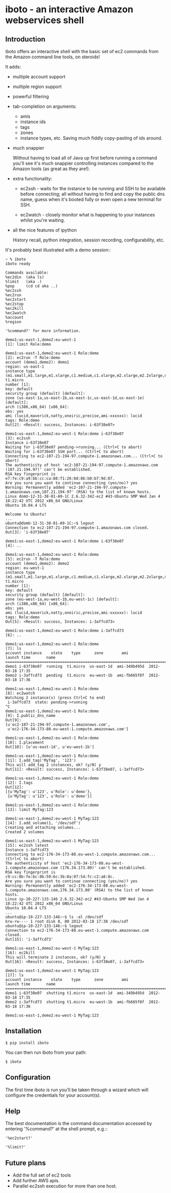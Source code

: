 iboto - an interactive Amazon webservices shell
===============================================

Introduction
------------
iboto offers an interactive shell with the basic set of ec2 commands from the Amazon
command line tools, on steroids!

It adds:

- multiple account support

- multiple region support

- powerful filtering

- tab-completion on arguments:
  + amis
  + instance ids
  + tags
  + zones
  + instance types, etc.
  Saving much fiddly copy-pasting of ids around.
 
- much snappier

  Without having to load all of Java up first before running a command you'll see it's
  much snappier controlling instances compared to the Amazon tools (as great as they are!).
  
- extra functionality:

  + ec2ssh - waits for the instance to be running and SSH to be
    available before connecting; all without having to find and copy
    the public dns name, guess when it's booted fully or even open a
    new terminal for SSH.

  + ec2watch - closely monitor what is happening to your instances whilst you're waiting.
  
- all the nice features of ipython

  History recall, python integration, session recording, configurability, etc.

It's probably best illustrated with a demo session::

    ~ % iboto
    iboto ready
    
    Commands available:
    %ec2din  (aka ls)
    %limit   (aka .)
    %pop     (cd cd aka ..)
    %ec2ssh
    %ec2run
    %ec2start
    %ec2stop
    %ec2kill
    %ec2watch
    %account
    %region
    
    '%command?' for more information.
    
    demo1:us-east-1,demo2:eu-west-1
    [1]: limit Role:demo
    
    demo1:us-east-1,demo2:eu-west-1 Role:demo
    [2]: ec2run -T Role:demo
    account (demo1,demo2): demo1
    region: us-east-1
    instance type (m1.small,m1.large,m1.xlarge,c1.medium,c1.xlarge,m2.xlarge,m2.2xlarge,m2.4xlarge,cc1.4xlarge,t1.micro): t1.micro
    number [1]: 
    key: default
    security group (default) [default]: 
    zone (us-east-1a,us-east-1b,us-east-1c,us-east-1d,us-east-1e) [default]: 
    arch (i386,x86_64) [x86_64]: 
    ebs: yes
    ami (lucid,maverick,natty,oneiric,precise,ami-xxxxxx): lucid
    tags: Role:demo
    Out[2]: <Result: success, Instances: i-63f38e07>
    
    demo1:us-east-1,demo2:eu-west-1 Role:demo i-63f38e07
    [3]: ec2ssh
    Instance i-63f38e07
    Waiting for i-63f38e07 pending->running... (Ctrl+C to abort)
    Waiting for i-63f38e07 SSH port... (Ctrl+C to abort)
    Connecting to ec2-107-21-194-97.compute-1.amazonaws.com... (Ctrl+C to abort)
    The authenticity of host 'ec2-107-21-194-97.compute-1.amazonaws.com (107.21.194.97)' can't be established.
    RSA key fingerprint is e7:fe:c9:a9:bb:cc:ca:88:f1:26:0d:86:b0:b7:9d:87.
    Are you sure you want to continue connecting (yes/no)? yes
    Warning: Permanently added 'ec2-107-21-194-97.compute-1.amazonaws.com,107.21.194.97' (RSA) to the list of known hosts.
    Linux domU-12-31-38-01-A9-1C 2.6.32-342-ec2 #43-Ubuntu SMP Wed Jan 4 18:22:42 UTC 2012 x86_64 GNU/Linux
    Ubuntu 10.04.4 LTS
    
    Welcome to Ubuntu!
    ...
    ubuntu@domU-12-31-38-01-A9-1C:~$ logout
    Connection to ec2-107-21-194-97.compute-1.amazonaws.com closed.
    Out[3]: 'i-63f38e07'
    
    demo1:us-east-1,demo2:eu-west-1 Role:demo i-63f38e07
    [4]: ..
    
    demo1:us-east-1,demo2:eu-west-1 Role:demo
    [5]: ec2run -T Role:demo
    account (demo1,demo2): demo2
    region: eu-west-1
    instance type (m1.small,m1.large,m1.xlarge,c1.medium,c1.xlarge,m2.xlarge,m2.2xlarge,m2.4xlarge,cc1.4xlarge,t1.micro): t1.micro
    number [1]: 
    key: default
    security group (default) [default]: 
    zone (eu-west-1a,eu-west-1b,eu-west-1c) [default]: 
    arch (i386,x86_64) [x86_64]: 
    ebs: yes
    ami (lucid,maverick,natty,oneiric,precise,ami-xxxxxx): lucid
    tags: Role:demo
    Out[5]: <Result: success, Instances: i-3affcd73>
    
    demo1:us-east-1,demo2:eu-west-1 Role:demo i-3affcd73
    [6]: ..
    
    demo1:us-east-1,demo2:eu-west-1 Role:demo
    [7]: ls
    account instance    state    type      zone        ami           launch time       name
    =======================================================================================
    demo1 i-63f38e07  running  t1.micro  us-east-1d  ami-349b495d  2012-03-18 17:35  
    demo2 i-3affcd73  pending  t1.micro  eu-west-1b  ami-fb665f8f  2012-03-18 17:36  
    
    demo1:us-east-1,demo2:eu-west-1 Role:demo
    [8]: ec2watch
    Watching 2 instance(s) (press Ctrl+C to end)
     i-3affcd73  state: pending->running
    ^C
    demo1:us-east-1,demo2:eu-west-1 Role:demo
    [9]: I.public_dns_name
    Out[9]: 
    [u'ec2-107-21-194-97.compute-1.amazonaws.com',
     u'ec2-176-34-173-80.eu-west-1.compute.amazonaws.com']
    
    demo1:us-east-1,demo2:eu-west-1 Role:demo
    [10]: I.placement
    Out[10]: [u'us-east-1d', u'eu-west-1b']
    
    demo1:us-east-1,demo2:eu-west-1 Role:demo
    [11]: I.add_tag('MyTag', '123')
    This will add_tag 2 instances, ok? (y/N) y
    Out[11]: <Result: success, Instances: i-63f38e07, i-3affcd73>
    
    demo1:us-east-1,demo2:eu-west-1 Role:demo
    [12]: I.tags
    Out[12]: 
    [{u'MyTag': u'123', u'Role': u'demo'},
     {u'MyTag': u'123', u'Role': u'demo'}]
    
    demo1:us-east-1,demo2:eu-west-1 Role:demo
    [13]: limit MyTag:123
    
    demo1:us-east-1,demo2:eu-west-1 MyTag:123
    [14]: I.add_volume(1, '/dev/sdf')
    Creating and attaching volumes...
    Created 2 volumes
    
    demo1:us-east-1,demo2:eu-west-1 MyTag:123
    [15]: ec2ssh latest
    Instance i-3affcd73
    Connecting to ec2-176-34-173-80.eu-west-1.compute.amazonaws.com... (Ctrl+C to abort)
    The authenticity of host 'ec2-176-34-173-80.eu-west-1.compute.amazonaws.com (176.34.173.80)' can't be established.
    RSA key fingerprint is c9:cc:8b:fe:bc:8b:59:6c:3b:0a:07:54:fc:c2:a8:8c.
    Are you sure you want to continue connecting (yes/no)? yes
    Warning: Permanently added 'ec2-176-34-173-80.eu-west-1.compute.amazonaws.com,176.34.173.80' (RSA) to the list of known hosts.
    Linux ip-10-227-133-146 2.6.32-342-ec2 #43-Ubuntu SMP Wed Jan 4 18:22:42 UTC 2012 x86_64 GNU/Linux
    Ubuntu 10.04.4 LTS
    ...
    ubuntu@ip-10-227-133-146:~$ ls -al /dev/sdf
    brw-rw---- 1 root disk 8, 80 2012-03-18 17:38 /dev/sdf
    ubuntu@ip-10-227-133-146:~$ logout
    Connection to ec2-176-34-173-80.eu-west-1.compute.amazonaws.com closed.
    Out[15]: 'i-3affcd73'
    
    demo1:us-east-1,demo2:eu-west-1 MyTag:123
    [16]: ec2kill
    This will terminate 2 instances, ok? (y/N) y
    Out[16]: <Result: success, Instances: i-63f38e07, i-3affcd73>
    
    demo1:us-east-1,demo2:eu-west-1 MyTag:123
    [17]: ls
    account instance    state    type      zone        ami           launch time       name
    =======================================================================================
    demo1 i-63f38e07  shutting t1.micro  us-east-1d  ami-349b495d  2012-03-18 17:35  
    demo2 i-3affcd73  shutting t1.micro  eu-west-1b  ami-fb665f8f  2012-03-18 17:36  
    
    demo1:us-east-1,demo2:eu-west-1 MyTag:123

Installation
------------
    $ pip install iboto

You can then run iboto from your path:

    $ iboto
 
Configuration
-------------

The first time iboto is run you'll be taken through a wizard which will configure the
credentials for your account(s).

Help
----
The best documentation is the command documentation accessed by entering '%command?' at the
shell prompt, e.g.::

    '%ec2start?'

    '%limit?'

Future plans
------------
- Add the full set of ec2 tools
- Add further AWS apis.
- Parallel ec2ssh execution for more than one host.
